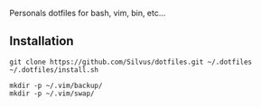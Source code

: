 Personals dotfiles for bash, vim, bin, etc...

Installation
------------

```shell
git clone https://github.com/Silvus/dotfiles.git ~/.dotfiles
~/.dotfiles/install.sh

mkdir -p ~/.vim/backup/
mkdir -p ~/.vim/swap/
```
